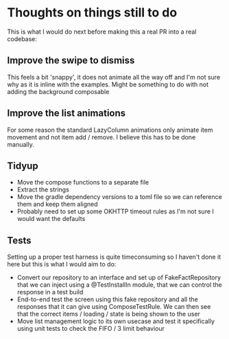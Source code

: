 # Thoughts on things still to do

This is what I would do next before making this a real PR into a real codebase:

## Improve the swipe to dismiss
This feels a bit 'snappy', it does not animate all the way off and I'm not sure why as it is inline with the examples. Might be something to do with not adding the background composable

## Improve the list animations
For some reason the standard LazyColumn animations only animate item movement and not item add / remove. I believe this has to be done manually.

## Tidyup
- Move the compose functions to a separate file
- Extract the strings
- Move the gradle dependency versions to a toml file so we can reference them and keep them aligned
- Probably need to set up some OKHTTP timeout rules as I'm not sure I would want the defaults

## Tests
Setting up a proper test harness is quite timeconsuming so I haven't done it here but this is what I would aim to do:
- Convert our repository to an interface and set up of FakeFactRepository that we can inject using a @TestInstallIn module, that we can control the response in a test build
- End-to-end test the screen using this fake repository and all the responses that it can give using ComposeTestRule. We can then see that the correct items / loading / state is being shown to the user
- Move list management logic to its own usecase and test it specifically using unit tests to check the FIFO / 3 limit behaviour